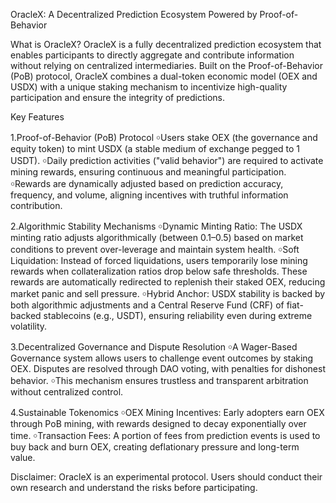 OracleX: A Decentralized Prediction Ecosystem Powered by Proof-of-Behavior

What is OracleX?
OracleX is a fully decentralized prediction ecosystem that enables participants to directly aggregate and contribute information without relying on centralized intermediaries. Built on the Proof-of-Behavior (PoB) protocol, OracleX combines a dual-token economic model (OEX and USDX) with a unique staking mechanism to incentivize high-quality participation and ensure the integrity of predictions.

Key Features

1.Proof-of-Behavior (PoB) Protocol
￮Users stake OEX (the governance and equity token) to mint USDX (a stable medium of exchange pegged to 1 USDT).
￮Daily prediction activities ("valid behavior") are required to activate mining rewards, ensuring continuous and meaningful participation.
￮Rewards are dynamically adjusted based on prediction accuracy, frequency, and volume, aligning incentives with truthful information contribution.

2.Algorithmic Stability Mechanisms
￮Dynamic Minting Ratio: The USDX minting ratio adjusts algorithmically (between 0.1–0.5) based on market conditions to prevent over-leverage and maintain system health.
￮Soft Liquidation: Instead of forced liquidations, users temporarily lose mining rewards when collateralization ratios drop below safe thresholds. These rewards are automatically redirected to replenish their staked OEX, reducing market panic and sell pressure.
￮Hybrid Anchor: USDX stability is backed by both algorithmic adjustments and a Central Reserve Fund (CRF) of fiat-backed stablecoins (e.g., USDT), ensuring reliability even during extreme volatility.

3.Decentralized Governance and Dispute Resolution
￮A Wager-Based Governance system allows users to challenge event outcomes by staking OEX. Disputes are resolved through DAO voting, with penalties for dishonest behavior.
￮This mechanism ensures trustless and transparent arbitration without centralized control.

4.Sustainable Tokenomics
￮OEX Mining Incentives: Early adopters earn OEX through PoB mining, with rewards designed to decay exponentially over time.
￮Transaction Fees: A portion of fees from prediction events is used to buy back and burn OEX, creating deflationary pressure and long-term value.

Disclaimer: OracleX is an experimental protocol. Users should conduct their own research and understand the risks before participating.
